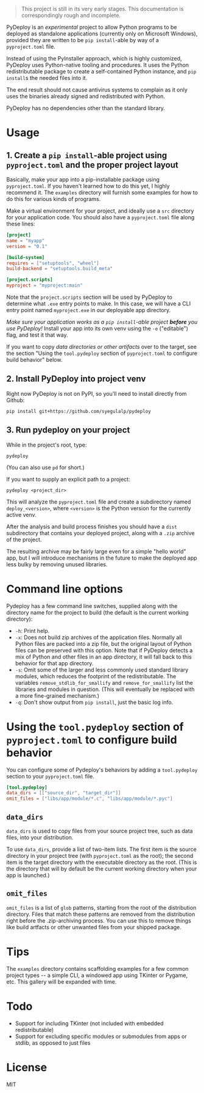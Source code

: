 > This project is still in its very early stages. This documentation is correspondingly rough and incomplete.

PyDeploy is an *experimental* project to allow Python programs to be deployed as standalone applications (currently only on Microsoft Windows), provided they are written to be `pip install`-able by way of a `pyproject.toml` file.

Instead of using the PyInstaller approach, which is highly customized, PyDeploy uses Python-native tooling and procedures. It uses the Python redistributable package to create a self-contained Python instance, and `pip install`s the needed files into it.

The end result should not cause antivirus systems to complain as it only uses the binaries already signed and redistributed with Python.

PyDeploy has no dependencies other than the standard library.

# Usage

## 1. Create a `pip install`-able project using `pyproject.toml` and the proper project layout

Basically, make your app into a pip-installable package using `pyproject.toml`. If you haven't learned how to do this yet, I highly recommend it. The `examples` directory will furnish some examples for how to do this for various kinds of programs.

Make a virtual environment for your project, and ideally use a `src` directory for your application code. You should also have a `pyproject.toml` file along these lines:

```toml
[project]
name = "myapp"
version = "0.1"

[build-system]
requires = ["setuptools", "wheel"]
build-backend = "setuptools.build_meta"

[project.scripts]
myproject = "myproject:main"
```

Note that the `project.scripts` section will be used by PyDeploy to determine what `.exe` entry points to make. In this case, we will have a CLI entry point named `myproject.exe` in our deployable app directory.

*Make sure your application works as a `pip install`-able project **before** you use PyDeploy!* Install your app into its own venv using the `-e` ("editable") flag, and test it that way.

If you want to copy *data directories or other artifacts* over to the target, see the section "Using the `tool.pydeploy` section of `pyproject.toml` to configure build behavior" below.


## 2. Install PyDeploy into project venv

Right now PyDeploy is not on PyPI, so you'll need to install directly from Github:

`pip install git+https://github.com/syegulalp/pydeploy`

## 3. Run pydeploy on your project

While in the project's root, type:

`pydeploy`

(You can also use `pd` for short.)

If you want to supply an explicit path to a project:

`pydeploy <project_dir>`

This will analyze the `pyproject.toml` file and create a subdirectory named `deploy_<version>`, where `<version>` is the Python version for the currently active venv.

After the analysis and build process finishes you should have a `dist` subdirectory that contains your deployed project, along with a `.zip` archive of the project.

The resulting archive may be fairly large even for a simple "hello world" app, but I will introduce mechanisms in the future to make the deployed app less bulky by removing unused libraries.

# Command line options

Pydeploy has a few command line switches, supplied along with the directory name for the project to build (the default is the current working directory):

* `-h`: Print help.
* `-x`: Does not build zip archives of the application files. Normally all Python files are packed into a zip file, but the original layout of Python files can be preserved with this option. Note that if PyDeploy detects a mix of Python and other files in an app directory, it will fall back to this behavior for that app directory.
* `-s`: Omit some of the larger and less commonly used standard library modules, which reduces the footprint of the redistributable. The variables `remove_stdlib_for_smallify` and `remove_for_smallify` list the libraries and modules in question. (This will eventually be replaced with a more fine-grained mechanism.)
* `-q`: Don't show output from `pip install`, just the basic log info.

# Using the `tool.pydeploy` section of `pyproject.toml` to configure build behavior

You can configure some of Pydeploy's behaviors by adding a `tool.pydeploy` section to your `pyproject.toml` file.

```toml
[tool.pydeploy]
data_dirs = [["source_dir", "target_dir"]]
omit_files = ["libs/app/module/*.c", "libs/app/module/*.pyc"]
```

## `data_dirs`

`data_dirs` is used to copy files from your source project tree, such as data files, into your distribution.

To use `data_dirs`, provide a list of two-item lists. The first item is the source directory in your project tree (with `pyproject.toml` as the root); the second item is the target directory with the executable directory as the root. (This is the directory that will by default be the current working directory when your app is launched.)

## `omit_files`

`omit_files` is a list of `glob` patterns, starting from the root of the distribution directory. Files that match these patterns are removed from the distribution right before the .zip-archiving process. You can use this to remove things like build artfacts or other unwanted files from your shipped package.

# Tips

The `examples` directory contains scaffolding examples for a few common project types -- a simple CLI, a windowed app using TKinter or Pygame, etc. This gallery will be expanded with time.

# Todo

* Support for including TKinter (not included with embedded redistributable)
* Support for excluding specific modules or submodules from apps or stdlib, as opposed to just files

# License

MIT